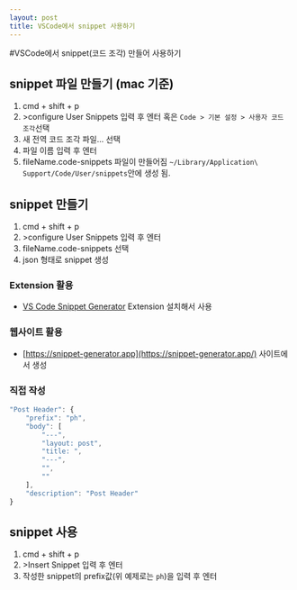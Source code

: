 ```yaml
---
layout: post
title: VSCode에서 snippet 사용하기
---
```

#VSCode에서 snippet(코드 조각) 만들어 사용하기

## snippet 파일 만들기 (mac 기준)
1. cmd + shift + p
2. \>configure User Snippets 입력 후 엔터
혹은 `Code > 기본 설정 > 사용자 코드 조각`선택
3. 새 전역 코드 조각 파일... 선택
4. 파일 이름 입력 후 엔터
5. fileName.code-snippets 파일이 만들어짐
`~/Library/Application\ Support/Code/User/snippets`안에 생성 됨.

## snippet 만들기
1. cmd + shift + p
2. \>configure User Snippets 입력 후 엔터
3. fileName.code-snippets 선택
4. json 형태로 snippet 생성

### Extension 활용
* [VS Code Snippet Generator](https://marketplace.visualstudio.com/items?itemName=dkultasev.vs-code-snippet-generator) Extension 설치해서 사용
### 웹사이트 활용
* [https://snippet-generator.app](https://snippet-generator.app/) 사이트에서 생성

### 직접 작성
```javascript
"Post Header": {
    "prefix": "ph",
    "body": [
        "---",
        "layout: post",
        "title: ",
        "---",
        "",
        ""
    ],
    "description": "Post Header"
}
```

## snippet 사용
1. cmd + shift + p
2. \>Insert Snippet 입력 후 엔터
3. 작성한 snippet의 prefix값(위 예제로는 `ph`)을 입력 후 엔터

